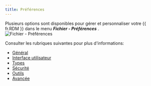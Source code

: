 ```yaml
---
title: Préférences
---
```

Plusieurs options sont disponibles pour gérer et personnaliser votre {{ fr.RDM }} dans le menu ***Fichier - Préférences*** .  
![Fichier - Préférences](https://webdevolutions.azureedge.net/docs/fr/rdm/mac/clip4030.png) 

Consulter les rubriques suivantes pour plus d'informations:  

* [Général](/fr/rdm/mac/commands/file/preferences/general/) 
* [Interface utilisateur](/fr/rdm/mac/commands/file/preferences/user-interface/) 
* [Types](/fr/rdm/mac/commands/file/preferences/types/) 
* [Sécurité](/fr/rdm/mac/commands/file/preferences/security/) 
* [Outils](/fr/rdm/mac/commands/file/preferences/tools/) 
* [Avancée](/fr/rdm/mac/commands/file/preferences/advanced-options/) 
